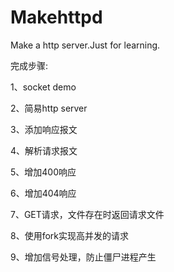 # Makehttpd
Make a http server.Just for learning.

完成步骤:

1、socket demo

2、简易http server

3、添加响应报文

4、解析请求报文

5、增加400响应

6、增加404响应

7、GET请求，文件存在时返回请求文件

8、使用fork实现高并发的请求

9、增加信号处理，防止僵尸进程产生
